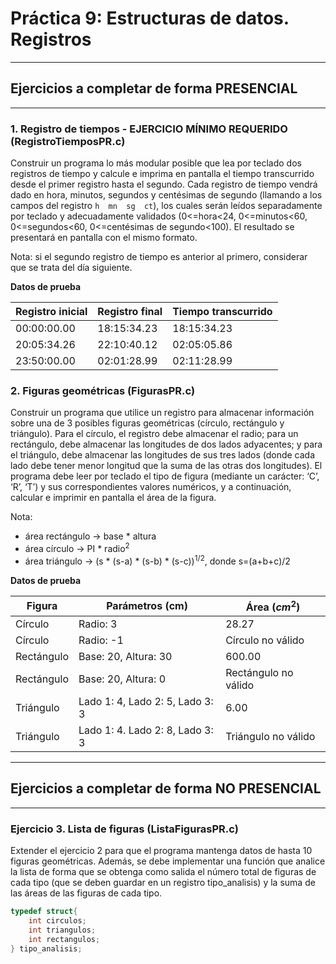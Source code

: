 # Práctica 9: Estructuras de datos. Registros 

_________________________
## Ejercicios a completar de forma PRESENCIAL
____________________________________________

### **1.** Registro de tiempos - EJERCICIO MÍNIMO REQUERIDO (RegistroTiemposPR.c)

Construir un programa lo más modular posible que lea por teclado dos registros de tiempo y calcule e imprima en pantalla el tiempo transcurrido desde el primer registro hasta el segundo. Cada registro de tiempo vendrá dado en hora, minutos, segundos y centésimas de segundo (llamando a los campos del registro ```h  mn  sg  ct```), los cuales serán leídos separadamente por teclado y adecuadamente validados (0<=hora<24, 0<=minutos<60, 0<=segundos<60, 0<=centésimas de segundo<100). El resultado se presentará en pantalla con el mismo formato. 

Nota: si el segundo registro de tiempo es anterior al primero, considerar que se trata del día siguiente. 

**Datos de prueba**

| Registro inicial | Registro final | Tiempo transcurrido |
|------------------|----------------|---------------------|
| 00:00:00.00      | 18:15:34.23    | 18:15:34.23         |
| 20:05:34.26      | 22:10:40.12    | 02:05:05.86         |
| 23:50:00.00      | 02:01:28.99    | 02:11:28.99         |

### **2.** Figuras geométricas (FigurasPR.c)

Construir un programa que utilice un registro para almacenar información sobre una de 3 posibles figuras geométricas (círculo, rectángulo y triángulo). Para el círculo, el registro debe almacenar el radio; para un rectángulo, debe almacenar las longitudes de dos lados adyacentes; y para el triángulo, debe almacenar las longitudes de sus tres lados (donde cada lado debe tener menor longitud que la suma de las otras dos longitudes). El programa debe leer por teclado el tipo de figura (mediante un carácter: ‘C’, ‘R’, ‘T’) y sus correspondientes valores numéricos, y a continuación, calcular e imprimir en pantalla el área de la figura.

Nota: 

- área rectángulo  -> 	base * altura
- área círculo	 -> 	PI * radio<sup>2</sup>
- área triángulo	 ->	(s * (s-a) * (s-b) * (s-c))<sup>1/2</sup>, donde s=(a+b+c)/2

**Datos de prueba**

| Figura     | Parámetros (cm)                                            | Área ($cm^2$)        |
|------------|------------------------------------------------------------|----------------------|
| Círculo    | Radio:            3                                        | 28.27                |
| Círculo    | Radio:           -1                                        | Círculo no válido    |
| Rectángulo | Base: 20, Altura:   30                                     | 600.00               |
| Rectángulo | Base:   20, Altura:       0                                | Rectángulo no válido |
| Triángulo  | Lado 1:   4, Lado 2:          5, Lado 3:          3        | 6.00                 |
| Triángulo  | Lado 1:          4. Lado 2:          8, Lado 3:          3 | Triángulo no válido  |

____________________________________________________
## Ejercicios a completar de forma NO PRESENCIAL
____________________________________________

### **Ejercicio 3**. Lista de figuras (ListaFigurasPR.c)

Extender el ejercicio 2 para que el programa mantenga datos de hasta 10 figuras geométricas. Además, se debe implementar una función que analice la lista de forma que se obtenga como salida el número total de figuras de cada tipo (que se deben guardar en un registro tipo_analisis) y la suma de las áreas de las figuras de cada tipo.

```c
typedef struct{
	int circulos;
	int triangulos;
	int rectangulos;
} tipo_analisis;
```